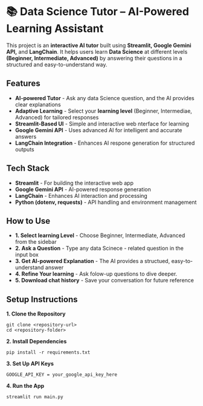 # 📚 Data Science Tutor – AI-Powered Learning Assistant

This project is an **interactive AI tutor** built using **Streamlit, Google Gemini API,** and **LangChain**. It helps users learn **Data Science** at different levels **(Beginner, Intermediate, Advanced)** by answering their questions in a structured and easy-to-understand way.

## Features
- **AI-powered Tutor** -  Ask any data Science question, and the AI provides clear explanations
- **Adaptive Learning** - Select your **learning level** (Beginner, Intermediae, Advanced) for tailored responses
- **Streamlit-Based UI** - Simple and interactive web nterface for learning
- **Google Gemini API** - Uses advanced AI for intelligent and accurate answers
- **LangChain Integration** - Enhances AI respone generation for structured outputs

## Tech Stack
- **Streamlit** - For building the interactive web app
- **Google Gemini API** - AI-powered response generation
- **LangChain** - Enhances AI interaction and processing
- **Python (dotenv, requests)** - API handling and environment management

## How to Use
- **1. Select learning Level** - Choose Beginner, Intermediate, Advanced from the sidebar
- **2. Ask a Question** - Type any data Scinece - related question in the input box
- **3. Get AI-powered Explanation** - The AI provides a structued, easy-to-understand answer
- **4. Refine Your learning** - Ask folow-up questions to dive deeper.
- **5. Download chat history** - Save your conversation for future reference

## Setup Instructions
**1. Clone the Repository**
```
git clone <repository-url>
cd <repository-folder>
```
**2. Install Dependencies**
```
pip install -r requirements.txt
```
**3. Set Up API Keys**
```
GOOGLE_API_KEY = your_google_api_key_here
```
**4. Run the App**
```
streamlit run main.py
```


